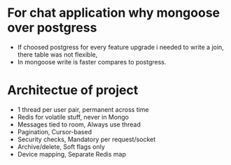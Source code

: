 # For chat application why mongoose over postgress 
  - If choosed postgress for every feature upgrade i needed to write a join, there table was not flexible, 
  - In mongoose write is faster compares to postgress. 

# Architectue of project 
  - 1 thread per user pair, permanent across time
  - Redis for volatile stuff, never in Mongo
  - Messages tied to room, Always use thread
  - Pagination, Cursor-based
  - Security checks, Mandatory per request/socket
  - Archive/delete, Soft flags only
  - Device mapping, Separate Redis map